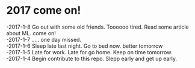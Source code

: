 # 2017 come on!

-2017-1-8 Go out with some old friends. Toooooo tired. Read some article about ML. come on!    
-2017-1-7 ..... one day missed.   
-2017-1-6 Sleep late last night. Go to bed now. better tomorrow  
-2017-1-5 Late for work. Late for go home. Keep on time tomorrow.    
-2017-1-4 Begin contribute to this repo. Slepp early and get up early.   
